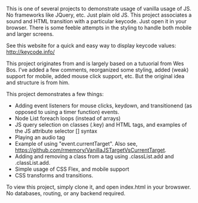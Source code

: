 This is one of several projects to demonstrate usage of vanilla usage of JS. No frameworks like JQuery, etc. Just plain old JS.
This project associates a sound and HTML transition with a particular keycode. Just open it in your browser. There is some feeble attempts in the styling to handle both mobile and larger screens. 

See this website for a quick and easy way to display keycode values: http://keycode.info/

This project originates from and is largely based on a tutuorial from Wes Bos. I've added a few comments, reorganized some styling, added (weak) support for mobile, added mouse click support, etc. But the original idea and structure is from him.

This project demonstrates a few things:

* Adding event listeners for mouse clicks, keydown, and transitionend (as opposed to using a timer function) events. 
* Node List foreach loops (instead of arrays)
* JS query selection on classes (.key) and HTML tags, and examples of the JS attribute selector [] syntax
* Playing an audio tag
* Example of using "event.currentTarget". Also see, https://github.com/rmemory/VanillaJSTargetVsCurrentTarget.
* Adding and removing a class from a tag using <element>.classList.add and <element>.classList.add.
* Simple usage of CSS Flex, and mobile support
* CSS transforms and transitions. 
  
To view this project, simply clone it, and open index.html in your browswer. No databases, routing, or any backend required.

